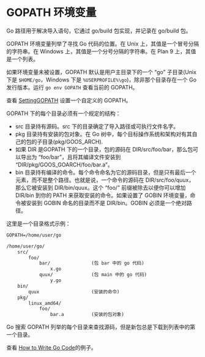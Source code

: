 # GOPATH 环境变量

Go 路径用于解决导入语句，它通过 go/build 包实现，并记录在 go/build 包。

GOPATH 环境变量列举了寻找 Go 代码的位置。在 Unix 上，其值是一个冒号分隔的字符串。在 Windows 上，其值是一个分号分隔的字符串。在 Plan 9 上，其值是一个列表。

如果环境变量未被设置，GOPATH 默认是用户主目录下的一个 “go” 子目录(Unix 下是 `$HOME/go`，Windows 下是 `%USERPROFILE%\go`)，除非那个目录存在一个 Go 发行版本。运行 `go env GOPATH` 查看当前的 GOPATH。

查看 [SettingGOPATH](https://golang.org/wiki/SettingGOPATH) 设置一个自定义的 GOPATH。

GOPATH 下的每个目录必须有一个规定的结构：

- src 目录持有源码。src 下的目录确定了导入路径或可执行文件名字。
- pkg 目录持有安装的包对象。在 Go 树中，每个目标操作系统和架构对有其自己的包的子目录(pkg/GOOS_ARCH).
- 如果 DIR 是GOPATH 下的一个目录，包的源码在 DIR/src/foo/bar，那么包可以导出为 “foo/bar”，且将其编译文件安装到 “DIR/pkg/GOOS_GOARCH/foo/bar.a”。
- bin 目录持有编译的命令。每个命令命名为它的源码目录，但是只有最后一个元素，而不是整个路径。也就是说，一个命令的源码在 DIR/src/foo/quux，那么它被安装到 DIR/bin/quux。这个 “foo/” 前缀被除去以便你可以增加 DIR/bin 到你的 PATH 来获取安装的命令。如果设置了 GOBIN 环境变量，命令被安装到 GOBIN 命名的目录而不是 DIR/bin。GOBIN 必须是一个绝对路径。

这里是一个目录格式示例：

```txt
GOPATH=/home/user/go

/home/user/go/
    src/
        foo/
            bar/               (包 bar 中的 go 代码)
                x.go
            quux/              (包 main 中的 go 代码)
                y.go
    bin/
        quux                   (安装的命令)
    pkg/
        linux_amd64/
            foo/
                bar.a          (安装的包对象)
```

Go 搜索 GOPATH 列举的每个目录来查找源码，但是新包总是下载到列表中的第一个目录。

查看 [How to Write Go Code](https://golang.org/doc/code.html)的例子。
